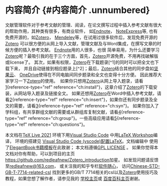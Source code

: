# 内容简介 {#内容简介 .unnumbered}

文献管理软件对于参考文献的管理、阅读，在论文撰写过程中插入参考文献有很大的帮助作用，其种类有很多，有商业软件， 如[Endnote](https://endnote.com/)， [NoteExpress](http://www.inoteexpress.com/aegean/)等, 也有免费开源的，如[Zotero](https://www.zotero.org/)， [Mendeley](https://www.mendeley.com/download-reference-manager/)等，在试用过很多软件后，发现免费开源的[Zotero](https://www.zotero.org/) 可以很方便的从网上导入文献，管理文献及与Word集成，在撰写文章的时候方便的插入参考文献。 [Endnote](https://endnote.com/)用的人很多，也很 简单易用，为什么还要学习[Zotero](https://www.zotero.org/)呢？最吸引我的在于三个方面，首先，[Zotero](https://www.zotero.org/)开源免费，不用再找破解版或license了。 其次，如果有权限，[Zotero](https://www.zotero.org/)在下载题录[^1]的同时可以把全文也下载下来， 并且自动链接到相应题录上[^2]；最后，[Zotero](https://www.zotero.org/)结合其他的同步盘如[坚果云](https://www.jianguoyun.com)、 [OneDrive](https://office.live.com/start/OneDrive.aspx)使得在不同电脑间同步题录和全文也变得十分方便。 因此推荐大家学习一下[Zotero](https://www.zotero.org/)的使用。  如果你只想用[Zotero](https://www.zotero.org/)从网上导入题录，请看[1](#ch:install){reference-type="ref" reference="ch:install"}，这章介绍了[Zotero](https://www.zotero.org/)的下载安装，从网站导入题录及链接全文。 如果还想用[Zotero](https://www.zotero.org/)在Word中插入参考文献，请看[2](#ch:insert){reference-type="ref" reference="ch:insert"}，如果你还有同步题录及全文的需要，请看[3](#ch:syn){reference-type="ref" reference="ch:syn"}。 如果你加入了学科组，有共享群组文献的需要或从群组库复制文献，请看[4](#ch:group){reference-type="ref" reference="ch:group"}。一些高级应用请看[5](#ch:questions){reference-type="ref" reference="ch:questions"}。

本文档在[TeX Live 2021](http://tug.org/texlive/) 环境下用[Visual Studio Code](https://code.visualstudio.com/) 中用[LaTeX Workshop](https://marketplace.visualstudio.com/items?itemName=James-Yu.latex-workshop)编译， 环境的搭建见 [Visual Studio Code (vscode)配置LaTeX](https://zhuanlan.zhihu.com/p/166523064)。文档编辑中 使用了[ElegantBook书籍模板](https://elegantlatex.org/)在此致谢； 本文档遵循[GPL LICENSE](https://www.gnu.org/licenses/gpl-3.0.txt) 。 如果你觉得本文档对你有帮助，可以到项目的主页 <https://github.com/redleafnew/Zotero_introduction>加星。 如发现问题请反馈至<redleafnew@163.com>， 或关注我的知乎专栏[软件随心](https://zhuanlan.zhihu.com/c_1071081428967743488)， 访问[Chinese-STD-GB-T-7714-related-csl](https://github.com/redleafnew/Chinese-std-GB-T-7714-related-csl) 找到更多的GB/T 7714相关的csl以及[Zotero](https://www.zotero.org/)使用技巧及教程，如果您想了解作者，请参见我的 [学校主页](http://food.njau.edu.cn/info/1129/1315.htm)或 [百度百科主页](https://baike.baidu.com/item/%E9%9F%A9%E6%95%8F%E4%B9%89)谢谢。

